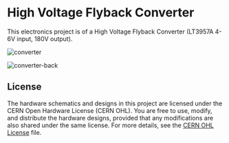 # High Voltage Flyback Converter

This electronics project is of a High Voltage Flyback Converter (LT3957A 4-6V input, 180V output).

![converter](https://github.com/user-attachments/assets/ff05fdf1-8a68-491c-8738-85f1796a200d)

![converter-back](https://github.com/user-attachments/assets/1fb1ddea-1eb6-4ab6-9950-1d53a96a088e)

## License

The hardware schematics and designs in this project are licensed under the CERN Open Hardware License (CERN OHL). You are free to use, modify, and distribute the hardware designs, provided that any modifications are also shared under the same license. For more details, see the [CERN OHL License](./CERN_OHL_LICENSE) file.
